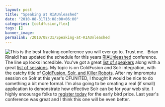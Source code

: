 ```yaml
---
layout: post
title: "Speaking at RIAUnleashed"
date: "2010-08-31T13:08:00+06:00"
categories: [coldfusion,flex]
tags: []
banner_image: 
permalink: /2010/08/31/Speaking-at-RIAUnleashed
---
```


<img src="https://static.raymondcamden.com/images/cfjedi/ria20101.png" style="float:left;margin-right:10px" title="This is the best fracking conference you will ever go to. Trust me." /> Brian Rinaldi has updated the schedule for this years <a href="http://www.riaunleashed.com/">RIAUnleashed</a> conference. The line up looks incredible. You've got a great <a href="http://www.riaunleashed.com/page.cfm/speakers">list of speakers</a> along with a great <a href="http://www.riaunleashed.com/page.cfm/topics">list of sessions</a>. My topic is on ColdFusion and Solr integration, with the catchy title of <a href="http://www.riaunleashed.com/page.cfm/topics/coldfusion-solr-and-killer-robots">ColdFusion, Solr, and Killer Robots</a>. After my impromptu session on Solr at this year's CFUNITED, I thought it would be nice to do something a bit more formal. I'm also going to be creating a real (if small) application to demonstrate how effective Solr can be for your web site. I highly encourage folks to <a href="http://www.riaunleashed.com/page.cfm/register">register today</a> for the early bird price. Last year's conference was great and I think this one will be even better.

<br clear="left">